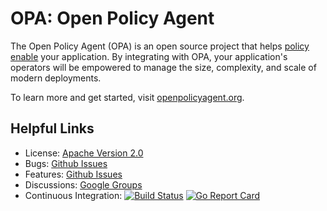 # OPA: Open Policy Agent

The Open Policy Agent (OPA) is an open source project that helps [policy enable](http://www.openpolicyagent.org/docs/intro.html) your application.
By integrating with OPA, your application's operators will be empowered to manage the size,
complexity, and scale of modern deployments.

To learn more and get started, visit [openpolicyagent.org](http://www.openpolicyagent.org).

## Helpful Links

- License: [Apache Version 2.0](https://raw.githubusercontent.com/open-policy-agent/opa/master/LICENSE)
- Bugs: [Github Issues](https://github.com/open-policy-agent/opa/issues)
- Features: [Github Issues](https://github.com/open-policy-agent/opa/issues)
- Discussions: [Google Groups](https://groups.google.com/forum/?hl=en#!forum/open-policy-agent)
- Continuous Integration: [![Build Status](https://travis-ci.org/open-policy-agent/opa.svg?branch=master)](https://travis-ci.org/open-policy-agent/opa) [![Go Report Card](https://goreportcard.com/badge/open-policy-agent/opa)](https://goreportcard.com/report/open-policy-agent/opa) 

